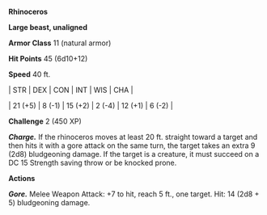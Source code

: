 **Rhinoceros**

**Large beast, unaligned**

**Armor Class** 11 (natural armor)

**Hit Points** 45 (6d10+12)

**Speed** 40 ft.

|   STR   |   DEX   |   CON   |   INT   |   WIS   |   CHA   |
  
| 21 (+5) | 8 (-1) | 15 (+2) | 2 (-4) | 12 (+1) | 6 (-2) |

**Challenge** 2 (450 XP)

***Charge.*** If the rhinoceros moves at least 20 ft. straight toward a target and then hits it with a gore attack on the same turn, the target takes an extra 9 (2d8) bludgeoning damage. If the target is a creature, it must succeed on a DC 15 Strength saving throw or be knocked prone.

**Actions**

***Gore.*** Melee Weapon Attack: +7 to hit, reach 5 ft., one target. Hit: 14 (2d8 + 5) bludgeoning damage.

